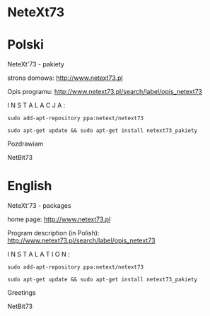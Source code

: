 NeteXt73
========

# Polski

NeteXt'73 - pakiety

strona domowa: http://www.netext73.pl

Opis programu: http://www.netext73.pl/search/label/opis_netext73

I N S T A L A C J A :

    sudo add-apt-repository ppa:netext/netext73

    sudo apt-get update && sudo apt-get install netext73_pakiety

Pozdrawiam

NetBit73

# English

NeteXt'73 - packages

home page: http://www.netext73.pl

Program description (in Polish): http://www.netext73.pl/search/label/opis_netext73

I N S T A L A T I O N :

    sudo add-apt-repository ppa:netext/netext73

    sudo apt-get update && sudo apt-get install netext73_pakiety

Greetings

NetBit73
